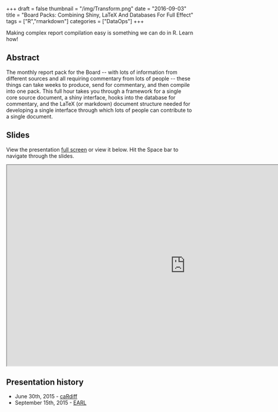 +++
draft = false
thumbnail = "/img/Transform.png"
date = "2016-09-03"
title = "Board Packs: Combining Shiny, LaTeX And Databases For Full Effect"
tags = ["R","rmarkdown"]
categories = ["DataOps"]
+++

Making complex report compilation easy is something we can do in R. Learn how!

## Abstract
The monthly report pack for the Board -- with lots of information from different sources and all requiring commentary from lots of people -- these things can take weeks to produce, send for commentary, and then compile into one pack. 
This full hour takes you through a framework for a single core source document, a shiny interface, hooks into the database for commentary, and the LaTeX (or markdown) document structure needed for developing a single interface through which lots of people can contribute to a single document. 

## Slides
View the presentation [full screen](http://stephlocke.info/Rtraining/boardpack.html#/get-the-code) or view it below. Hit the Space bar to navigate through the slides.

<iframe src="http://stephlocke.info/Rtraining/boardpack.html#/get-the-code" width="960" height="540"></iframe>



## Presentation history
- June 30th, 2015 - [caRdiff](https://www.meetup.com/Cardiff-R-User-Group/events/221126308/)
- September 15th, 2015 - [EARL](https://earlconf.com/2015/london/Agenda.html)
